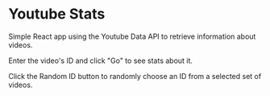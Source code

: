 # Youtube Stats

Simple React app using the Youtube Data API to retrieve information about videos.

Enter the video's ID and click "Go" to see stats about it.

Click the Random ID button to randomly choose an ID from a selected set of videos.
